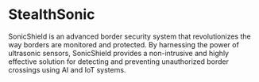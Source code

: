 # StealthSonic
SonicShield is an advanced border security system that revolutionizes the way borders are monitored and protected. By harnessing the power of ultrasonic sensors, SonicShield provides a non-intrusive and highly effective solution for detecting and preventing unauthorized border crossings using AI and IoT systems.
